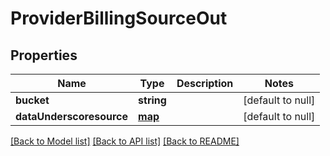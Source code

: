 # ProviderBillingSourceOut

## Properties
Name | Type | Description | Notes
------------ | ------------- | ------------- | -------------
**bucket** | **string** |  | [default to null]
**dataUnderscoresource** | [**map**](.md) |  | [default to null]

[[Back to Model list]](../README.md#documentation-for-models) [[Back to API list]](../README.md#documentation-for-api-endpoints) [[Back to README]](../README.md)



